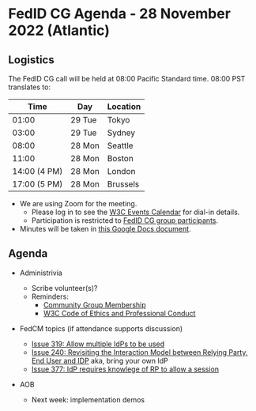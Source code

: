 # FedID CG Agenda - 28 November 2022 (Atlantic)

## Logistics

The FedID CG call will be held at 08:00 Pacific Standard time. 08:00 PST translates to:

| Time         | Day    | Location      |
| ------------ | ------ | ------------- |
| 01:00        | 29 Tue | Tokyo         |
| 03:00        | 29 Tue | Sydney        |
| 08:00        | 28 Mon | Seattle       |
| 11:00        | 28 Mon | Boston        |
| 14:00 (4 PM) | 28 Mon | London        |
| 17:00 (5 PM) | 28 Mon | Brussels      |


* We are using Zoom for the meeting.
    * Please log in to see the [W3C Events Calendar](https://www.w3.org/events/meetings/cceb9fe7-9d35-4041-a31f-d47b7757d64b/20221128T080000) for dial-in details. 
    * Participation is restricted to [FedID CG group participants](https://www.w3.org/community/fed-id/participants).
* Minutes will be taken in [this Google Docs document](https://docs.google.com/document/d/1O7Rn8Aj4rsYWohdEP61lnGdgkai0xTZFQgm7XEA0RBM/edit#).


## Agenda

* Administrivia
  * Scribe volunteer(s)?
  * Reminders: 
     * [Community Group Membership](https://www.w3.org/community/fed-id/)
     * [W3C Code of Ethics and Professional Conduct](https://www.w3.org/Consortium/cepc/)

* FedCM topics (if attendance supports discussion)
   * [Issue 319: Allow multiple IdPs to be used](https://github.com/fedidcg/FedCM/issues/319)
   * [Issue 240: Revisiting the Interaction Model between Relying Party, End User and IDP](https://github.com/fedidcg/FedCM/issues/240#issuecomment-1084075654) aka, bring your own IdP
   * [Issue 377: IdP requires knowlege of RP to allow a session](https://github.com/fedidcg/FedCM/issues/377)


* AOB
  * Next week: implementation demos


